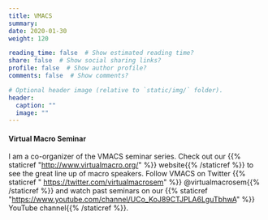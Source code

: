 ```yaml
---
title: VMACS
summary:
date: 2020-01-30
weight: 120

reading_time: false  # Show estimated reading time?
share: false  # Show social sharing links?
profile: false  # Show author profile?
comments: false  # Show comments?

# Optional header image (relative to `static/img/` folder).
header:
  caption: ""
  image: ""
---
```

#### Virtual Macro Seminar
I am a co-organizer of the VMACS seminar series. Check out our {{% staticref "http://www.virtualmacro.org/" %}} website{{% /staticref %}} to see the great line up of macro speakers. Follow VMACS on Twitter {{% staticref " https://twitter.com/virtualmacrosem" %}} @virtualmacrosem{{% /staticref %}} and watch past seminars on our {{% staticref "https://www.youtube.com/channel/UCo_KoJ89CTJPLA6LguTbhwA" %}} YouTube channel{{% /staticref %}}.